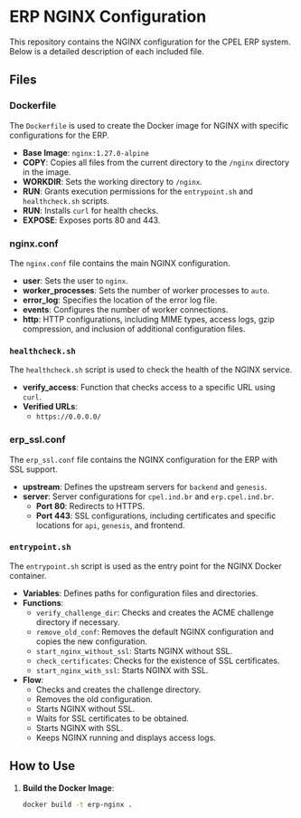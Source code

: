 # ERP NGINX Configuration

This repository contains the NGINX configuration for the CPEL ERP system. Below is a detailed description of each included file.

## Files

### Dockerfile

The `Dockerfile` is used to create the Docker image for NGINX with specific configurations for the ERP.

- **Base Image**: `nginx:1.27.0-alpine`
- **COPY**: Copies all files from the current directory to the `/nginx` directory in the image.
- **WORKDIR**: Sets the working directory to `/nginx`.
- **RUN**: Grants execution permissions for the `entrypoint.sh` and `healthcheck.sh` scripts.
- **RUN**: Installs `curl` for health checks.
- **EXPOSE**: Exposes ports 80 and 443.

### nginx.conf

The `nginx.conf` file contains the main NGINX configuration.

- **user**: Sets the user to `nginx`.
- **worker_processes**: Sets the number of worker processes to `auto`.
- **error_log**: Specifies the location of the error log file.
- **events**: Configures the number of worker connections.
- **http**: HTTP configurations, including MIME types, access logs, gzip compression, and inclusion of additional configuration files.

### `healthcheck.sh`

The `healthcheck.sh` script is used to check the health of the NGINX service.

- **verify_access**: Function that checks access to a specific URL using `curl`.
- **Verified URLs**:
  - `https://0.0.0.0/`

### erp_ssl.conf

The `erp_ssl.conf` file contains the NGINX configuration for the ERP with SSL support.

- **upstream**: Defines the upstream servers for `backend` and `genesis`.
- **server**: Server configurations for `cpel.ind.br` and `erp.cpel.ind.br`.
  - **Port 80**: Redirects to HTTPS.
  - **Port 443**: SSL configurations, including certificates and specific locations for `api`, `genesis`, and frontend.

### `entrypoint.sh`

The `entrypoint.sh` script is used as the entry point for the NGINX Docker container.

- **Variables**: Defines paths for configuration files and directories.
- **Functions**:
  - `verify_challenge_dir`: Checks and creates the ACME challenge directory if necessary.
  - `remove_old_conf`: Removes the default NGINX configuration and copies the new configuration.
  - `start_nginx_without_ssl`: Starts NGINX without SSL.
  - `check_certificates`: Checks for the existence of SSL certificates.
  - `start_nginx_with_ssl`: Starts NGINX with SSL.
- **Flow**:
  - Checks and creates the challenge directory.
  - Removes the old configuration.
  - Starts NGINX without SSL.
  - Waits for SSL certificates to be obtained.
  - Starts NGINX with SSL.
  - Keeps NGINX running and displays access logs.

## How to Use

1. **Build the Docker Image**:
   ```bash
   docker build -t erp-nginx .
   ```
